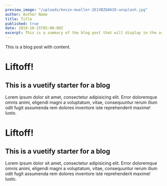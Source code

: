 ```yaml
---
preview_image: "/uploads/kevin-mueller-2E1VBZb0AI0-unsplash.jpg"
author: Author Name
title: Title
published: true
date: 2019-10-15T05:00:00Z
excerpt: This is a summary of the blog post that will display in the article list.
---
```


This is a blog post with content.

# Liftoff!

## This is a vuetify starter for a blog

Lorem ipsum dolor sit amet, consectetur adipisicing elit. Error doloremque omnis animi, eligendi magni a voluptatum, vitae, consequuntur rerum illum odit fugit assumenda rem dolores inventore iste reprehenderit maxime! Iusto.

# Liftoff!

## This is a vuetify starter for a blog

Lorem ipsum dolor sit amet, consectetur adipisicing elit. Error doloremque omnis animi, eligendi magni a voluptatum, vitae, consequuntur rerum illum odit fugit assumenda rem dolores inventore iste reprehenderit maxime! Iusto.